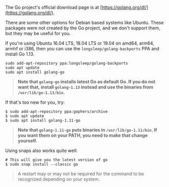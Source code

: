 The Go project's official download page is at [https://golang.org/dl/](https://golang.org/dl/).

There are some other options for Debian based systems like Ubuntu.  These packages were not created by the Go project, and we don't support them, but they may be useful for you.

If you're using Ubuntu 16.04 LTS, 18.04 LTS or 19.04 on amd64, arm64, armhf or i386, then you can use the `longsleep/golang-backports` PPA and install Go 1.13.

```
sudo add-apt-repository ppa:longsleep/golang-backports
sudo apt update
sudo apt install golang-go
```

> **Note that `golang-go` installs latest Go as default Go. If you do not want that, install `golang-1.13` instead and use the binaries from `/usr/lib/go-1.13/bin`.**

If that's too new for you, try:

```
$ sudo add-apt-repository ppa:gophers/archive
$ sudo apt update
$ sudo apt install golang-1.11-go
```

> **Note that `golang-1.11-go` puts binaries in `/usr/lib/go-1.11/bin`. If you want them on your PATH, you need to make that change yourself.**

Using snaps also works quite well:

```
# This will give you the latest version of go
$ sudo snap install --classic go
```
> A restart may or may not be required for the command to be recognized depending on your system.
